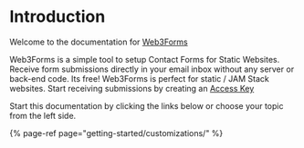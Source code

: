 # Introduction

Welcome to the documentation for [Web3Forms](https://web3forms.com/)

Web3Forms is a simple tool to setup Contact Forms for Static Websites. Receive form submissions directly in your email inbox without any server or back-end code. Its free! Web3Forms is perfect for static / JAM Stack websites. Start receiving submissions by creating an [Access Key](https://web3forms.com/#start)

Start this documentation by clicking the links below or choose your topic from the left side.

{% page-ref page="getting-started/customizations/" %}



